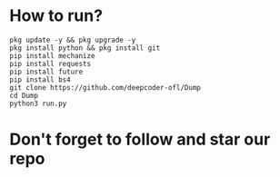 # How to run?
```
pkg update -y && pkg upgrade -y
pkg install python && pkg install git
pip install mechanize
pip install requests
pip install future
pip install bs4
git clone https://github.com/deepcoder-ofl/Dump
cd Dump
python3 run.py
```
# Don't forget to follow and star our repo

